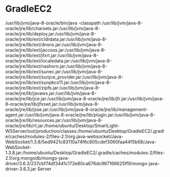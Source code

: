 # GradleEC2


/usr/lib/jvm/java-8-oracle/bin/java -classpath /usr/lib/jvm/java-8-oracle/jre/lib/charsets.jar:/usr/lib/jvm/java-8-oracle/jre/lib/deploy.jar:/usr/lib/jvm/java-8-oracle/jre/lib/ext/cldrdata.jar:/usr/lib/jvm/java-8-oracle/jre/lib/ext/dnsns.jar:/usr/lib/jvm/java-8-oracle/jre/lib/ext/jaccess.jar:/usr/lib/jvm/java-8-oracle/jre/lib/ext/jfxrt.jar:/usr/lib/jvm/java-8-oracle/jre/lib/ext/localedata.jar:/usr/lib/jvm/java-8-oracle/jre/lib/ext/nashorn.jar:/usr/lib/jvm/java-8-oracle/jre/lib/ext/sunec.jar:/usr/lib/jvm/java-8-oracle/jre/lib/ext/sunjce_provider.jar:/usr/lib/jvm/java-8-oracle/jre/lib/ext/sunpkcs11.jar:/usr/lib/jvm/java-8-oracle/jre/lib/ext/zipfs.jar:/usr/lib/jvm/java-8-oracle/jre/lib/javaws.jar:/usr/lib/jvm/java-8-oracle/jre/lib/jce.jar:/usr/lib/jvm/java-8-oracle/jre/lib/jfr.jar:/usr/lib/jvm/java-8-oracle/jre/lib/jfxswt.jar:/usr/lib/jvm/java-8-oracle/jre/lib/jsse.jar:/usr/lib/jvm/java-8-oracle/jre/lib/management-agent.jar:/usr/lib/jvm/java-8-oracle/jre/lib/plugin.jar:/usr/lib/jvm/java-8-oracle/jre/lib/resources.jar:/usr/lib/jvm/java-8-oracle/jre/lib/rt.jar:/home/ubuntu/Desktop/SmartLight-WSServer/out/production/classes:/home/ubuntu/Desktop/GradleEC2/.gradle/caches/modules-2/files-2.1/org.java-websocket/Java-WebSocket/1.3.8/5ed9421c83110a74f6c805cdef3060faa44f5b68/Java-WebSocket-1.3.8.jar:/home/ubuntu/Desktop/GradleEC2/.gradle/caches/modules-2/files-2.1/org.mongodb/mongo-java-driver/3.6.3/237cbf74df3441c172e80ca676dc967166625ff9/mongo-java-driver-3.6.3.jar Server

